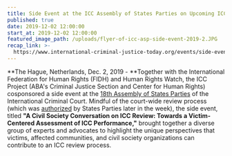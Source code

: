 ```yaml
---
title: Side Event at the ICC Assembly of States Parties on Upcoming ICC Review
published: true
date: 2019-12-02 12:00:00
start_at: 2019-12-02 12:00:00
featured_image_path: /uploads/flyer-of-icc-asp-side-event-2019-2.JPG
recap_link: >-
  https://www.international-criminal-justice-today.org/events/side-event-at-the-icc-assembly-of-states-parties-on-upcoming-icc-review/
---
```


**The Hague, Netherlands, Dec. 2, 2019 -&nbsp;**Together with the International Federation for Human Rights (FIDH) and Human Rights Watch, the ICC Project (ABA's Criminal Justice Section and Center for Human Rights) cosponsored a side event at the [18th Assembly of States Parties](https://asp.icc-cpi.int/en_menus/asp/sessions/documentation/18th%20session/Pages/default.aspx) of the International Criminal Court. Mindful of the court-wide review process (which was [authorized](https://asp.icc-cpi.int/en_menus/asp/sessions/documentation/18th%20session/Pages/Review.aspx) by States Parties later in the week), the side event, titled **"A Civil Society Conversation on ICC Review: Towards a Victim-Centered Assessment of ICC Performance,"** brought together a diverse group of experts and advocates to highlight the unique perspectives that victims, affected communities, and civil society organizations can contribute to an ICC review process.